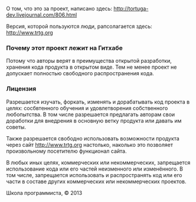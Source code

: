 О том, что это за проект, написано здесь: http://tortuga-dev.livejournal.com/806.html

Версия, которой пользуются люди, рапсолагается здесь: http://www.trtg.org

### Почему этот проект лежит на Гитхабе
Потому что авторы верят в преимущества открытой разработки, хранения кода продукта в открытом виде. Тем не менее проект не допускает полностью свободного распространения кода.

### Лицензия
Разрешается изучать, форкать, изменять и дорабатывать код проекта в целях: сосбвтенного обучения и удовлетворения собственного любопытства. В том числе разрешается предлагать авторам свои доработки для внедрения в основную ветку продукта или давать им советы.

Также разрешается свободно использовать возможности продукта через сайт http://www.trtg.org настолько, наколько это позволяет произвольному посетителю функционал сайта.

В любых иных целях, коммерческих или некоммерческих, запрещается использование кода или его частей неизменного или изменённого. В том числе, запрещается использовать и распространять код или его части в составе других коммерческих или некоммерческих проектов.


Школа программиста, © 2013
